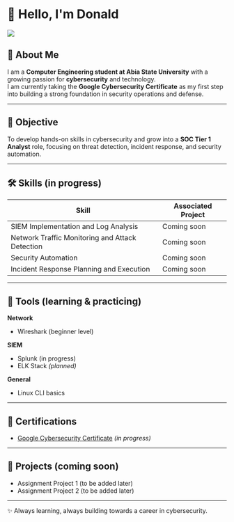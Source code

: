 # 👋 Hello, I'm Donald  

<a href="https://www.linkedin.com/in/donald-kalu-35604b375/">
  <img src="https://img.shields.io/badge/LinkedIn-0072B1?style=for-the-badge&logo=linkedin&logoColor=white"/>
</a>

  

## 🔐 About Me  
I am a **Computer Engineering student at Abia State University** with a growing passion for **cybersecurity** and technology.  
I am currently taking the **Google Cybersecurity Certificate** as my first step into building a strong foundation in security operations and defense.  

---

## 🎯 Objective  
To develop hands-on skills in cybersecurity and grow into a **SOC Tier 1 Analyst** role, focusing on threat detection, incident response, and security automation.  

---

## 🛠️ Skills (in progress)  

| Skill                                         | Associated Project       |
|-----------------------------------------------|--------------------------|
| SIEM Implementation and Log Analysis          | Coming soon              |
| Network Traffic Monitoring and Attack Detection | Coming soon              |
| Security Automation                          | Coming soon              |
| Incident Response Planning and Execution      | Coming soon              |

---

## 🧰 Tools (learning & practicing)  

**Network**  
- Wireshark (beginner level)  

**SIEM**  
- Splunk (in progress)  
- ELK Stack *(planned)*  

**General**  
- Linux CLI basics  

---

## 📜 Certifications  
- [Google Cybersecurity Certificate](https://grow.google/certificates/cybersecurity/) *(in progress)*  

---

## 🚀 Projects (coming soon)  
- Assignment Project 1 (to be added later)  
- Assignment Project 2 (to be added later)  

---

✨ Always learning, always building towards a career in cybersecurity.  
